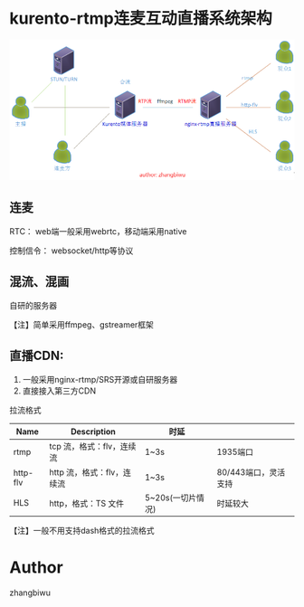 # kurento-rtmp连麦互动直播系统架构

![kurento连麦直播系统](/img/kurento-rtmp.png)



## 连麦

RTC： web端一般采用webrtc，移动端采用native

控制信令： websocket/http等协议

## 混流、混画

自研的服务器

【注】简单采用ffmpeg、gstreamer框架


## 直播CDN: 

1. 一般采用nginx-rtmp/SRS开源或自研服务器
1. 直接接入第三方CDN

拉流格式

| Name      | Description                 |      时延        |                             |
| --------- |  --------------------------- |--------------------------- | --------------------------- |
| rtmp      | tcp 流，格式：flv，连续流  | 1~3s                   | 1935端口                   |
| http-flv  | http 流，格式：flv，连续流 | 1~3s                   | 80/443端口，灵活支持        |
| HLS       | http，格式：TS 文件       | 5~20s(一切片情况)       |  时延较大                   |

【注】一般不用支持dash格式的拉流格式


# Author
zhangbiwu